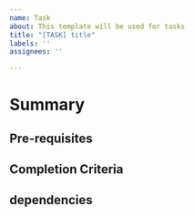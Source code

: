 ```yaml
---
name: Task
about: This template will be used for tasks
title: "[TASK] title"
labels: ''
assignees: ''

---
```


# Summary

## Pre-requisites

## Completion Criteria

## dependencies
